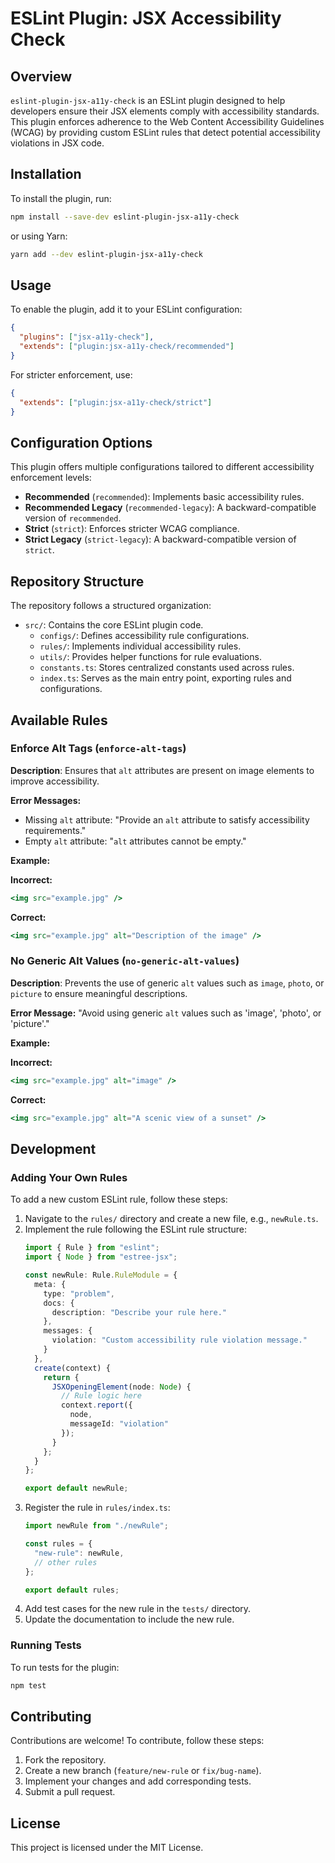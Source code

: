 # ESLint Plugin: JSX Accessibility Check

## Overview

`eslint-plugin-jsx-a11y-check` is an ESLint plugin designed to help developers ensure their JSX elements comply with accessibility standards. This plugin enforces adherence to the Web Content Accessibility Guidelines (WCAG) by providing custom ESLint rules that detect potential accessibility violations in JSX code.

## Installation

To install the plugin, run:

```sh
npm install --save-dev eslint-plugin-jsx-a11y-check
```

or using Yarn:

```sh
yarn add --dev eslint-plugin-jsx-a11y-check
```

## Usage

To enable the plugin, add it to your ESLint configuration:

```json
{
  "plugins": ["jsx-a11y-check"],
  "extends": ["plugin:jsx-a11y-check/recommended"]
}
```

For stricter enforcement, use:

```json
{
  "extends": ["plugin:jsx-a11y-check/strict"]
}
```

## Configuration Options

This plugin offers multiple configurations tailored to different accessibility enforcement levels:

- **Recommended** (`recommended`): Implements basic accessibility rules.
- **Recommended Legacy** (`recommended-legacy`): A backward-compatible version of `recommended`.
- **Strict** (`strict`): Enforces stricter WCAG compliance.
- **Strict Legacy** (`strict-legacy`): A backward-compatible version of `strict`.

## Repository Structure

The repository follows a structured organization:

- `src/`: Contains the core ESLint plugin code.
  - `configs/`: Defines accessibility rule configurations.
  - `rules/`: Implements individual accessibility rules.
  - `utils/`: Provides helper functions for rule evaluations.
  - `constants.ts`: Stores centralized constants used across rules.
  - `index.ts`: Serves as the main entry point, exporting rules and configurations.

## Available Rules

### Enforce Alt Tags (`enforce-alt-tags`)
**Description**: Ensures that `alt` attributes are present on image elements to improve accessibility.

**Error Messages:**
- Missing `alt` attribute: "Provide an `alt` attribute to satisfy accessibility requirements."
- Empty `alt` attribute: "`alt` attributes cannot be empty."

**Example:**

**Incorrect:**
```jsx
<img src="example.jpg" />
```

**Correct:**
```jsx
<img src="example.jpg" alt="Description of the image" />
```

### No Generic Alt Values (`no-generic-alt-values`)
**Description**: Prevents the use of generic `alt` values such as `image`, `photo`, or `picture` to ensure meaningful descriptions.

**Error Message:** "Avoid using generic `alt` values such as 'image', 'photo', or 'picture'."

**Example:**

**Incorrect:**
```jsx
<img src="example.jpg" alt="image" />
```

**Correct:**
```jsx
<img src="example.jpg" alt="A scenic view of a sunset" />
```

## Development

### Adding Your Own Rules

To add a new custom ESLint rule, follow these steps:

1. Navigate to the `rules/` directory and create a new file, e.g., `newRule.ts`.
2. Implement the rule following the ESLint rule structure:
   ```ts
   import { Rule } from "eslint";
   import { Node } from "estree-jsx";

   const newRule: Rule.RuleModule = {
     meta: {
       type: "problem",
       docs: {
         description: "Describe your rule here."
       },
       messages: {
         violation: "Custom accessibility rule violation message."
       }
     },
     create(context) {
       return {
         JSXOpeningElement(node: Node) {
           // Rule logic here
           context.report({
             node,
             messageId: "violation"
           });
         }
       };
     }
   };

   export default newRule;
   ```
3. Register the rule in `rules/index.ts`:
   ```ts
   import newRule from "./newRule";

   const rules = {
     "new-rule": newRule,
     // other rules
   };

   export default rules;
   ```
4. Add test cases for the new rule in the `tests/` directory.
5. Update the documentation to include the new rule.

### Running Tests

To run tests for the plugin:

```sh
npm test
```

## Contributing

Contributions are welcome! To contribute, follow these steps:

1. Fork the repository.
2. Create a new branch (`feature/new-rule` or `fix/bug-name`).
3. Implement your changes and add corresponding tests.
4. Submit a pull request.

## License

This project is licensed under the MIT License.

